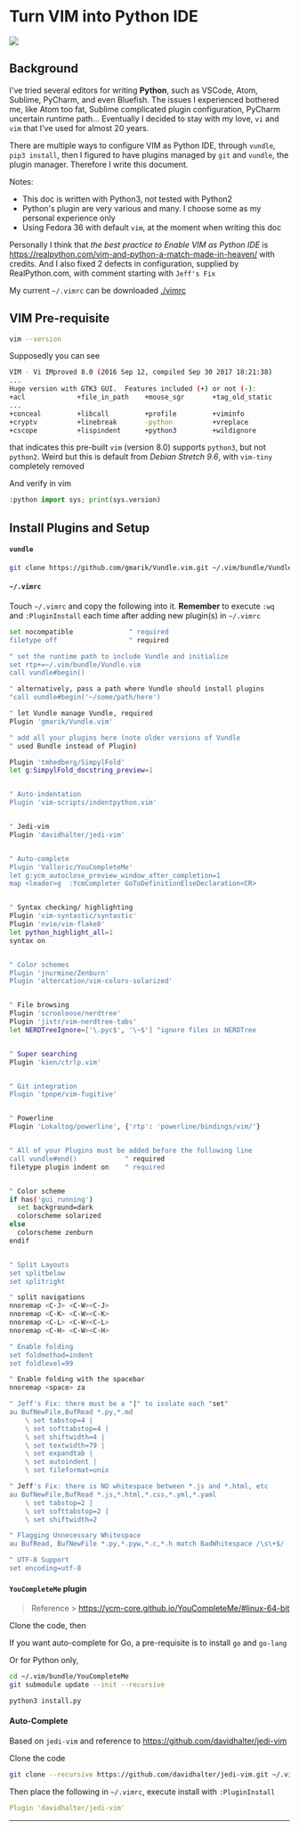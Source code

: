 # Turn VIM into Python IDE
<img src="./imgs/vim-logo.svg">

## Background
I've tried several editors for writing __Python__, such as VSCode, Atom, Sublime, PyCharm, and even Bluefish. The issues I experienced bothered me, like Atom too fat, Sublime complicated plugin configuration, PyCharm uncertain runtime path... Eventually I decided to stay with my love, ```vi``` and ```vim``` that I've used for almost 20 years.

There are multiple ways to configure VIM as Python IDE, through ```vundle```, ```pip3 install```, then I figured to have plugins managed by ```git``` and ```vundle```, the plugin manager. Therefore I write this document.

Notes:
- This doc is written with Python3, not tested with Python2
- Python's plugin are very various and many. I choose some as my personal experience only
- Using Fedora 36 with default ```vim```, at the moment when writing this doc

Personally I think that _the best practice to Enable VIM as Python IDE_ is https://realpython.com/vim-and-python-a-match-made-in-heaven/ with credits. And I also fixed 2 defects in configuration, supplied by RealPython.com, with comment starting with `Jeff's Fix`

My current ```~/.vimrc``` can be downloaded [./vimrc](scripts/vimrc_vundle)

## VIM Pre-requisite

```sh
vim --version
```

Supposedly you can see
```sh
VIM - Vi IMproved 8.0 (2016 Sep 12, compiled Sep 30 2017 18:21:38)
...
Huge version with GTK3 GUI.  Features included (+) or not (-):
+acl             +file_in_path    +mouse_sgr       +tag_old_static
...
+conceal         +libcall         +profile         +viminfo
+cryptv          +linebreak       -python          +vreplace
+cscope          +lispindent      +python3         +wildignore
```

that indicates this pre-built ```vim``` (version 8.0) supports ```python3```, but not ```python2```. Weird but this is default from _Debian Stretch 9.6_, with ```vim-tiny``` completely removed

And verify in vim
```py
:python import sys; print(sys.version)
```

## Install Plugins and Setup

#### `vundle`

```sh
git clone https://github.com/gmarik/Vundle.vim.git ~/.vim/bundle/Vundle.vim
```

#### `~/.vimrc`

Touch `~/.vimrc` and copy the following into it. __Remember__ to execute `:wq` and `:PluginInstall` each time after adding new plugin(s) in `~/.vimrc`

```sh
set nocompatible              " required
filetype off                  " required

" set the runtime path to include Vundle and initialize
set rtp+=~/.vim/bundle/Vundle.vim
call vundle#begin()

" alternatively, pass a path where Vundle should install plugins
"call vundle#begin('~/some/path/here')

" let Vundle manage Vundle, required
Plugin 'gmarik/Vundle.vim'

" add all your plugins here (note older versions of Vundle
" used Bundle instead of Plugin)

Plugin 'tmhedberg/SimpylFold'
let g:SimpylFold_docstring_preview=1


" Auto-indentation
Plugin 'vim-scripts/indentpython.vim'


" Jedi-vim
Plugin 'davidhalter/jedi-vim'


" Auto-complete
Plugin 'Valloric/YouCompleteMe'
let g:ycm_autoclose_preview_window_after_completion=1
map <leader>g  :YcmCompleter GoToDefinitionElseDeclaration<CR>


" Syntax checking/ highlighting
Plugin 'vim-syntastic/syntastic'
Plugin 'nvie/vim-flake8'
let python_highlight_all=1
syntax on


" Color schemes
Plugin 'jnurmine/Zenburn'
Plugin 'altercation/vim-colors-solarized'


" File browsing
Plugin 'scrooloose/nerdtree'
Plugin 'jistr/vim-nerdtree-tabs'
let NERDTreeIgnore=['\.pyc$', '\~$'] "ignore files in NERDTree


" Super searching
Plugin 'kien/ctrlp.vim'


" Git integration
Plugin 'tpope/vim-fugitive'


" Powerline
Plugin 'Lokaltog/powerline', {'rtp': 'powerline/bindings/vim/'}


" All of your Plugins must be added before the following line
call vundle#end()            " required
filetype plugin indent on    " required


" Color scheme
if has('gui_running')
  set background=dark
  colorscheme solarized
else
  colorscheme zenburn
endif


" Split Layouts
set splitbelow
set splitright

" split navigations
nnoremap <C-J> <C-W><C-J>
nnoremap <C-K> <C-W><C-K>
nnoremap <C-L> <C-W><C-L>
nnoremap <C-H> <C-W><C-H>

" Enable folding
set foldmethod=indent
set foldlevel=99

" Enable folding with the spacebar
nnoremap <space> za

" Jeff's Fix: there must be a "|" to isolate each "set" 
au BufNewFile,BufRead *.py,*.md
    \ set tabstop=4 |
    \ set softtabstop=4 |
    \ set shiftwidth=4 |
    \ set textwidth=79 |
    \ set expandtab |
    \ set autoindent |
    \ set fileformat=unix

" Jeff's Fix: there is NO whitespace between *.js and *.html, etc
au BufNewFile,BufRead *.js,*.html,*.css,*.yml,*.yaml
    \ set tabstop=2 |
    \ set softtabstop=2 |
    \ set shiftwidth=2

" Flagging Unnecessary Whitespace
au BufRead, BufNewFile *.py,*.pyw,*.c,*.h match BadWhitespace /\s\+$/

" UTF-8 Support
set encoding=utf-8
```

#### `YouCompleteMe` plugin

> Reference > https://ycm-core.github.io/YouCompleteMe/#linux-64-bit

Clone the code, then

If you want auto-complete for Go, a pre-requisite is to install `go` and `go-lang`

Or for Python only,

```sh
cd ~/.vim/bundle/YouCompleteMe
git submodule update --init --recursive

python3 install.py
```

#### Auto-Complete

Based on `jedi-vim` and reference to https://github.com/davidhalter/jedi-vim

Clone the code

```sh
git clone --recursive https://github.com/davidhalter/jedi-vim.git ~/.vim/bundle/jedi-vim
```

Then place the following in `~/.vimrc`, execute install with `:PluginInstall`

```yml
Plugin 'davidhalter/jedi-vim'
```

--- 


<!-- 

#### Create directories
Backup the existing ```~/.vimrc``` and ```~/.vim```!!!

```sh
mkdir -p ~/.vim/{autoload,bundle}
```

`bundle` holds all plugins

#### pathogen
> Reference > https://github.com/tpope/vim-pathogen

Simply install

```sh
mkdir -p ~/.vim/autoload ~/.vim/bundle && \
curl -LSso ~/.vim/autoload/pathogen.vim https://tpo.pe/pathogen.vim
```

Then add the following at the top of `~/.vimrc`

```sh
execute pathogen#infect()
```

#### vundle

```sh
touch ~/.vimrc
```

```sh
git clone https://github.com/VundleVim/Vundle.vim.git ~/.vim/bundle/Vundle.vim
```
> Reference > https://github.com/VundleVim/Vundle.vim


Then put the following at the top of ```~/.vimrc```
```sh
set nocompatible              " required
filetype off                  " required

" set the runtime path to include Vundle and initialize
set rtp+=~/.vim/bundle/Vundle.vim
call vundle#begin()

" alternatively, pass a path where Vundle should install plugins
"call vundle#begin('~/some/path/here')

" let Vundle manage Vundle, required
Plugin 'gmarik/Vundle.vim'

" add all your plugins here (note older versions of Vundle
" used Bundle instead of Plugin)

" ...

" All of your Plugins must be added before the following line
call vundle#end()            " required
filetype plugin indent on    " required
```

> Tips: make sure all plugins being added before the last stance in ```~/.vimrc```. Read the above.

To enable it, get into ```vim```
```sh
:PluginInstall
```


#### ~~python-mode~~ (removed due to dup'd features)
~~This is a combo that contains lots of feature and submodules. See the details at reference doc > https://github.com/python-mode/python-mode~~

```sh
cd ~/.vim/bundle
git clone https://github.com/python-mode/python-mode.git
cd python-mode
git submodule update --init --recursive
```

#### Auto-Complete
I think this is the most important plugin and makes VIM a _true_ Python IDE

Install `YouComplete` plugin, with following https://github.com/ycm-core/YouCompleteMe#linux-64-bit

```sh
Bundle 'Valloric/YouCompleteMe'

let g:ycm_autoclose_preview_window_after_completion=1
map <leader>g  :YcmCompleter GoToDefinitionElseDeclaration<CR>
```

Save the above in ```~/.vimrc``` then run ```:PluginInstall``` within ```vim```

> Tips: if ```PluginInstall``` running into error, you might need to execute install manually by ```cd ~/.vim/bundle/YouCompleteMe; ./install.py```

Screenshots of _auto-complete_ and display relative _document_ after pressing Tab
<img src="./imgs/autocomplete1.png">

#### File Browsing
We can see the effect from the above screenshot. The files, from left navigation, are double-clickable into editing mode. Very fancy and nice.
```sh
Plugin 'scrooloose/nerdtree'
Plugin 'jistr/vim-nerdtree-tabs'  " use tab

" hide .pyc
let NERDTreeIgnore=['\.pyc$', '\~$'] "ignore files in NERDTree
```

#### Super Searching

Pressing ```Ctrl```+ ```p``` to enable search

```sh
Plugin 'kien/ctrlp.vim'
```

<img src="./imgs/supersearch.png">

To search ```keras``` in all directories

#### Powerline

```sh
Plugin 'Lokaltog/powerline', {'rtp': 'powerline/bindings/vim/'}
```
<img src="./imgs/powerline.png">

Show status and file format

## Other Tweaks without Plugin
#### Split Windows

```sh
set splitbelow
set splitright
```

To enable multiple-views, press ```:sp```, we see

<img src="./imgs/multi_views.png">

Use ```Ctrl``` + ```h``` /```j``` /```k``` /```l``` to switch among windows

```sh
" split navigations
nnoremap <C-J> <C-W><C-J>
nnoremap <C-K> <C-W><C-K>
nnoremap <C-L> <C-W><C-L>
nnoremap <C-H> <C-W><C-H>
```

#### UTF-8 Support
```sh
set encoding=utf-8
```

#### Set line-number
```sh
set nu
```
#### PEP8

```sh
au BufNewFile,BufRead *.py
    \ set tabstop=4 |
    \ set softtabstop=4 |
    \ set shiftwidth=4 |
    \ set textwidth=79 |
    \ set expandtab |
    \ set autoindent |
    \ set fileformat=unix
```

-->
